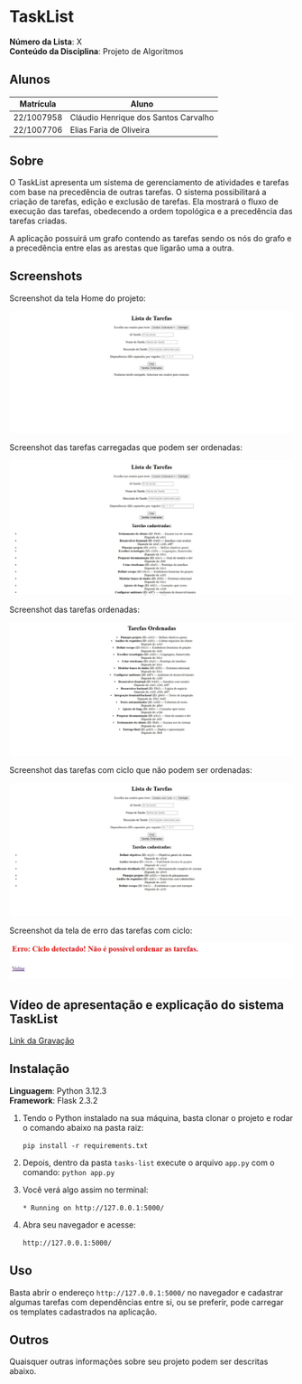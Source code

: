 # TaskList

**Número da Lista**: X<br>
**Conteúdo da Disciplina**: Projeto de Algoritmos<br>

## Alunos
|Matrícula | Aluno |
| -- | -- |
| 22/1007958  |  Cláudio Henrique dos Santos Carvalho |
| 22/1007706  |  Elias Faria de Oliveira |

## Sobre 
O TaskList apresenta um sistema de gerenciamento de atividades e tarefas com base na precedência de outras tarefas. O sistema possibilitará a criação de tarefas, edição e exclusão de tarefas. Ela mostrará o fluxo de execução das tarefas, obedecendo a ordem topológica e a precedência das tarefas criadas.

A aplicação possuirá um grafo contendo as tarefas sendo os nós do grafo e a precedência entre elas as arestas que ligarão uma a outra.

## Screenshots

Screenshot da tela Home do projeto:

![Foto Home](tasks-list/fotos/foto-home-tasks.jpg)

Screenshot das tarefas carregadas que podem ser ordenadas:

![Foto Home](tasks-list/fotos/cenario-carregado-ordenavel-fora-de-ordem.jpg)

Screenshot das tarefas ordenadas:

![Foto Home](tasks-list/fotos/tarefas-ordenadas.jpg)

Screenshot das tarefas com ciclo que não podem ser ordenadas:

![Foto Home](tasks-list/fotos/cenario-carregado-com-ciclo.jpg)

Screenshot da tela de erro das tarefas com ciclo:

![Foto Home](tasks-list/fotos/erro-tarefas-com-ciclo.jpg)

## Vídeo de apresentação e explicação do sistema TaskList

[Link da Gravação](https://unbbr-my.sharepoint.com/personal/221007706_aluno_unb_br/_layouts/15/stream.aspx?id=%2Fpersonal%2F221007706%5Faluno%5Funb%5Fbr%2FDocuments%2FGrava%C3%A7%C3%B5es%2FReuni%C3%A3o%20do%20Microsoft%20Teams%2D20250417%5F180131%2DGrava%C3%A7%C3%A3o%20de%20Reuni%C3%A3o%2Emp4&referrer=StreamWebApp%2EWeb&referrerScenario=AddressBarCopied%2Eview%2E93df1c19%2D79d1%2D4ae8%2Da4e5%2D1c5868616470&ga=1)

## Instalação 
**Linguagem**: Python 3.12.3<br>
**Framework**: Flask 2.3.2<br>

1. Tendo o Python instalado na sua máquina, basta clonar o projeto e rodar o comando abaixo na pasta raiz:

    ```pip install -r requirements.txt```

2. Depois, dentro da pasta ```tasks-list``` execute o arquivo ```app.py``` com o comando:
    ```python app.py```

3. Você verá algo assim no terminal:

    ```* Running on http://127.0.0.1:5000/```

4. Abra seu navegador e acesse:

    ```http://127.0.0.1:5000/```

## Uso 

Basta abrir o endereço ```http://127.0.0.1:5000/``` no navegador e cadastrar algumas tarefas com dependências entre si, ou se preferir, pode carregar os templates cadastrados na aplicação.

## Outros 
Quaisquer outras informações sobre seu projeto podem ser descritas abaixo.